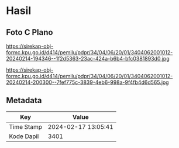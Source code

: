# Hasil

## Foto C Plano

https://sirekap-obj-formc.kpu.go.id/d414/pemilu/pdpr/34/04/06/20/01/3404062001012-20240214-194346--1f2d5363-23ac-424a-b6b4-bfc0381893d0.jpg

https://sirekap-obj-formc.kpu.go.id/d414/pemilu/pdpr/34/04/06/20/01/3404062001012-20240214-200300--7fef775c-3839-4eb6-998a-9f4fb4d6d565.jpg


## Metadata

| Key        | Value               |
| ---------- | ------------------- |
| Time Stamp | 2024-02-17 13:05:41 |
| Kode Dapil | 3401                |



